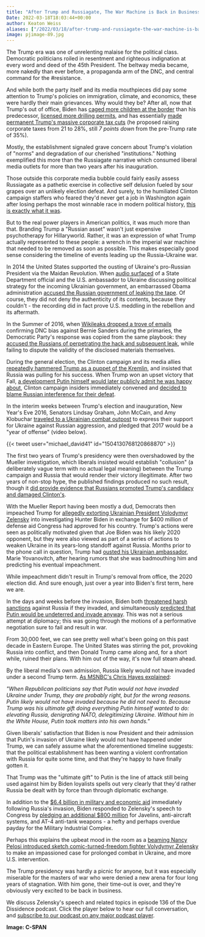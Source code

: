 ```yaml
---
title: "After Trump and Russiagate, The War Machine is Back in Business"
Date: 2022-03-18T18:03:44+00:00
author: Keaton Weiss
aliases: ["/2022/03/18/after-trump-and-russiagate-the-war-machine-is-back-in-business"]
image: pjimage-89.jpg
---
```


The Trump era was one of unrelenting malaise for the political class. Democratic politicians roiled in resentment and righteous indignation at every word and deed of the 45th President. The beltway media became, more nakedly than ever before, a propaganda arm of the DNC, and central command for the #resistance.

And while both the party itself and its media mouthpieces did pay some attention to Trump's policies on immigration, climate, and economics, these were hardly their main grievances. Why would they be? After all, now that Trump's out of office, Biden has [caged more children at the border](https://www.nytimes.com/live/2021/03/08/us/joe-biden-news) than his predecessor, [licensed more drilling permits](https://news.yahoo.com/us-oil-and-gas-permitting-has-increased-under-biden-data-show-223504727.html), and has essentially [made permanent Trump's massive corporate tax cuts](https://www.google.com/search?q=biden+corporate+tax+rate&oq=biden+corporate+tax+rate&aqs=chrome..69i57.4537j1j4&sourceid=chrome&ie=UTF-8) (he proposed raising corporate taxes from 21 to 28%, still *7 points down* from the pre-Trump rate of 35%).

Mostly, the establishment signaled grave concern about Trump's violation of "norms" and degradation of our cherished "institutions." Nothing exemplified this more than the Russiagate narrative which consumed liberal media outlets for more than two years after his inauguration.

Those outside this corporate media bubble could fairly easily assess Russiagate as a pathetic exercise in collective self delusion fueled by sour grapes over an unlikely election defeat. And surely, to the humiliated Clinton campaign staffers who feared they'd never get a job in Washington again after losing perhaps the most winnable race in modern political history, [this is exactly what it was](https://nypost.com/2017/10/26/how-team-hillary-played-the-press-for-fools-on-russia/). 

But to the real power players in American politics, it was much more than that. Branding Trump a "Russian asset" wasn't just expensive psychotherapy for Hillaryworld. Rather, it was an expression of what Trump actually represented to these people: a wrench in the imperial war machine that needed to be removed as soon as possible. This makes especially good sense considering the timeline of events leading up the Russia-Ukraine war. 

In 2014 the United States supported the ousting of Ukraine's pro-Russian President via the Maidan Revolution. When [audio surfaced](https://www.reuters.com/article/us-usa-ukraine-tape/leaked-audio-reveals-embarrassing-u-s-exchange-on-ukraine-eu-idUSBREA1601G20140207) of a State Department official and the U.S. ambassador to Ukraine discussing political strategy for the incoming Ukrainian government, an embarrassed Obama administration [accused the Russian government of leaking the tape](https://www.google.com/search?q=obama+russia+leak+audio+ukraine+2014&sxsrf=APq-WBs-aL4UGkv_2ihi8oirwuVaUQSrLw%3A1647531983789&ei=z1czYoLtL5KIytMPkuutmAI&ved=0ahUKEwjCkJn1vs32AhUShHIEHZJ1CyMQ4dUDCA4&uact=5&oq=obama+russia+leak+audio+ukraine+2014&gs_lcp=Cgdnd3Mtd2l6EAM6BwgAEEcQsAM6BQghEKABOgUIIRCrAkoECEEYAEoECEYYAFDrA1jBF2CEGWgEcAF4AIABgwGIAeMLkgEEMTMuM5gBAKABAcgBCMABAQ&sclient=gws-wiz). Of course, they did not deny the authenticity of its contents, because they couldn't - the recording did in fact prove U.S. meddling in the rebellion and its aftermath.

In the Summer of 2016, when [Wikileaks dropped a trove of emails](https://www.google.com/search?q=wikileaks+2016+emails&oq=wikileaks+2016+emails&aqs=chrome..69i57.2793j1j4&sourceid=chrome&ie=UTF-8) confirming DNC bias against Bernie Sanders during the primaries, the Democratic Party's response was copied from the same playbook: they [accused the Russians of perpetrating the hack and subsequent leak](https://www.theguardian.com/us-news/2016/jul/24/clinton-campaign-blames-russia-wikileaks-sanders-dnc-emails), while failing to dispute the validity of the disclosed materials themselves.

During the general election, the Clinton campaign and its media allies [repeatedly hammered Trump as a puppet of the Kremlin](https://www.google.com/search?q=hillary+trump+putin&sxsrf=APq-WBvnb6I0wgRXJN01NWm9QpppWK8S4A%3A1647532887001&source=lnt&tbs=cdr%3A1%2Ccd_min%3A8%2F1%2F2016%2Ccd_max%3A11%2F2%2F2016&tbm=), and insisted that Russia was pulling for his success. When Trump won an upset victory that Fall, [a development Putin himself would later publicly admit he was happy about](https://www.theatlantic.com/international/archive/2018/07/putin-trump-election-translation/565481/), Clinton campaign insiders immediately convened and [decided to blame Russian interference for their defeat](https://nypost.com/2017/10/26/how-team-hillary-played-the-press-for-fools-on-russia/).

In the interim weeks between Trump's election and inauguration, New Year's Eve 2016, Senators Lindsay Graham, John McCain, and Amy Klobuchar [traveled to a Ukrainian combat outpost](https://twitter.com/SenJohnMcCain/status/815232903948931073?ref_src=twsrc%5Etfw%7Ctwcamp%5Etweetembed%7Ctwterm%5E815232903948931073%7Ctwgr%5E%7Ctwcon%5Es1_&ref_url=https%3A%2F%2Fwww.interpretermag.com%2Fday-1048%2F) to express their support for Ukraine against Russian aggression, and pledged that 2017 would be a "year of offense" (video below).

{{< tweet user="michael_david41" id="1504130768120868870" >}}

The first two years of Trump's presidency were then overshadowed by the Mueller investigation, which liberals insisted would establish "collusion" (a deliberately vague term with no actual legal meaning) between the Trump campaign and Russia that would render their victory illegitimate. After two years of non-stop hype, the published findings produced no such result, though it [did provide evidence that Russians promoted Trump's candidacy and damaged Clinton's](https://www.acslaw.org/projects/the-presidential-investigation-education-project/other-resources/key-findings-of-the-mueller-report/).

With the Mueller Report having been mostly a dud, Democrats then impeached Trump for [allegedly extorting Ukrainian President Volodymyr Zelensky](https://www.nytimes.com/2019/09/25/us/politics/ukraine-phone-call-transcript.html) into investigating Hunter Biden in exchange for $400 million of defense aid Congress had approved for his country. Trump's actions were seen as politically motivated given that Joe Biden was his likely 2020 opponent, but they were also viewed as part of a series of actions to weaken Ukraine in its years-long standoff against Russia. Months prior to the phone call in question, Trump had [ousted his Ukrainian ambassador](https://foreignpolicy.com/2019/05/07/us-ambassador-to-ukraine-recalled-in-political-hit-job-lawmakers-say-marie-yovanovitch-lutsenko-right-wing-media-accusations-congress-diplomats-diplomacy/), Marie Yovanovitch, after hearing rumors that she was badmouthing him and predicting his eventual impeachment.

While impeachment didn't result in Trump's removal from office, the 2020 election did. And sure enough, just over a year into Biden's first term, here we are. 

In the days and weeks before the invasion, Biden both [threatened harsh sanctions](https://www.npr.org/2022/02/08/1079112768/biden-is-promising-crippling-sanctions-on-russia-if-it-invades-ukraine) against Russia if they invaded, and simultaneously [predicted that Putin would be undeterred and invade anyway](https://www.axios.com/biden-convinced-putin-will-invade-ukraine-1e66f0d0-71d9-4e4b-8b3b-8b9fc1033d0e.html). This was not a serious attempt at diplomacy; this was going through the motions of a performative negotiation sure to fail and result in war.

From 30,000 feet, we can see pretty well what's been going on this past decade in Eastern Europe. The United States was stirring the pot, provoking Russia into conflict, and then Donald Trump came along and, for a short while, ruined their plans. With him out of the way, it's now full steam ahead. 

By the liberal media's own admission, Russia likely would not have invaded under a second Trump term. [As MSNBC's Chris Hayes explained](https://www.youtube.com/watch?v=FxgBuhMBXSA):

*"When Republican politicians say that Putin would not have invaded Ukraine under Trump, they are probably right, but for the wrong reasons. Putin likely would not have invaded because he did not need to. Because Trump was his ultimate gift doing everything Putin himself wanted to do: elevating Russia, denigrating NATO, delegitimizing Ukraine. Without him in the White House, Putin took matters into his own hands."*

Given liberals' satisfaction that Biden is now President and their admission that Putin's invasion of Ukraine likely would not have happened under Trump, we can safely assume what the aforementioned timeline suggests: that the political establishment has been wanting a violent confrontation with Russia for quite some time, and that they're happy to have finally gotten it.

That Trump was the "ultimate gift" to Putin is the line of attack still being used against him by Biden loyalists spells out very clearly that they'd rather Russia be dealt with by force than through diplomatic exchange.

In addition to the [$6.4 billion in military and economic aid](https://www.reuters.com/world/us/biden-administration-push-congress-64-billion-aid-ukraine-schumer-2022-02-27/) immediately following Russia's invasion, Biden responded to Zelensky's speech to Congress by [pledging an additional $800 million](https://www.bbc.com/news/world-us-canada-60774098) for Javelins, anti-aircraft systems, and AT-4 anti-tank weapons - a hefty and perhaps overdue payday for the Military Industrial Complex.

Perhaps this explains the upbeat mood in the room as a [beaming Nancy Pelosi introduced sketch comic-turned-freedom fighter Volydymyr Zelensky](https://www.youtube.com/watch?v=lU6fPg74KjU) to make an impassioned case for prolonged combat in Ukraine, and more U.S. intervention.

The Trump presidency was hardly a picnic for anyone, but it was especially miserable for the masters of war who were denied a new arena for four long years of stagnation. With him gone, their time-out is over, and they're obviously very excited to be back in business.

We discuss Zelensky's speech and related topics in episode 136 of the Due Dissidence podcast. Click the player below to hear our full conversation, and [subscribe to our podcast on any major podcast player](https://www.podpage.com/due-dissidence-1/).

**Image: C-SPAN**
